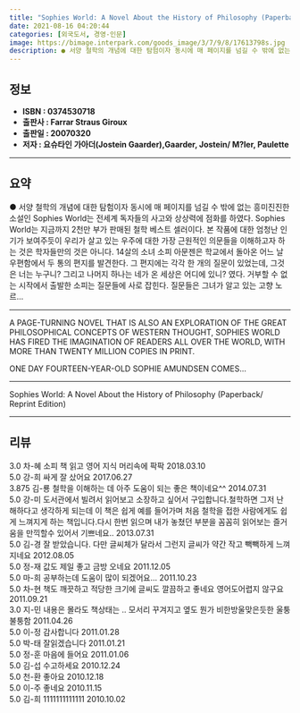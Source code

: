 ```yaml
---
title: "Sophies World: A Novel About the History of Philosophy (Paperback/ Reprint Edition)"
date: 2021-08-16 04:20:44
categories: [외국도서, 경영-인문]
image: https://bimage.interpark.com/goods_image/3/7/9/8/17613798s.jpg
description: ● 서양 철학의 개념에 대한 탐험이자 동시에 매 페이지를 넘길 수 밖에 없는 흥미진진한 소설인 Sophies World는 전세계 독자들의 사고와 상상력에 점화를 하였다. Sophies World는 지금까지 2천만 부가 판매된 철학 베스트 셀러이다. 본 작품에 대한 엄청난 인기가 보여주
---
```


## **정보**

- **ISBN : 0374530718**
- **출판사 : Farrar Straus   Giroux**
- **출판일 : 20070320**
- **저자 : 요슈타인 가아더(Jostein Gaarder),Gaarder, Jostein/ M?ler, Paulette**

------



## **요약**

●  서양 철학의 개념에 대한 탐험이자 동시에 매 페이지를 넘길 수 밖에 없는 흥미진진한 소설인 Sophies World는 전세계 독자들의 사고와 상상력에 점화를 하였다. Sophies World는 지금까지 2천만 부가 판매된 철학 베스트 셀러이다. 본 작품에 대한 엄청난 인기가 보여주듯이 우리가 살고 있는 우주에 대한 가장 근원적인 의문들을 이해하고자 하는 것은 학자들만의 것은 아니다. 14살의 소녀 소피 아문젠은 학교에서 돌아온 어느 날 우편함에서 두 통의 편지를 발견한다. 그 편지에는 각각 한 개의 질문이 있었는데, 그것은 너는 누구니? 그리고 나머지 하나는 네가 온 세상은 어디에 있니? 였다. 거부할 수 없는 시작에서 출발한 소피는 질문들에 사로 잡힌다. 질문들은 그녀가 알고 있는 고향 노르...

------

A PAGE-TURNING NOVEL THAT IS ALSO AN EXPLORATION OF THE GREAT PHILOSOPHICAL CONCEPTS OF WESTERN THOUGHT, SOPHIES WORLD HAS FIRED THE IMAGINATION OF READERS ALL OVER THE WORLD, WITH MORE THAN TWENTY MILLION COPIES IN PRINT.

ONE DAY FOURTEEN-YEAR-OLD SOPHIE AMUNDSEN COMES... 

------


Sophies World: A Novel About the History of Philosophy (Paperback/ Reprint Edition) 

------


## **리뷰** 

3.0 차-혜 소피 책 읽고 영어 지식 머리속에 팍팍 2018.03.10 <br/>5.0 강-희 싸게 잘 샀어요 2017.06.27 <br/>3.875 김-룡 철학을 이해하는 데 아주 도움이 되는 좋은 책이네요^^ 2014.07.31 <br/>5.0 강-미 도서관에서 빌려서 읽어보고 소장하고 싶어서 구입합니다.철학하면 그저 난해하다고 생각하게 되는데 이 책은 쉽게 예를 들어가며 처음 철학을 접한 사람에게도 쉽게 느껴지게 하는 책입니다.다시 한번 읽으며 내가 놓쳤던 부분을 꼼꼼히 읽어보는 즐거움을 만끽할수 있어서 기쁘네요.. 2013.07.31 <br/>5.0 김-경 잘 받았습니다. 다만 글씨체가 달라서 그런지 글씨가 약간 작고 빽빽하게 느껴지네요 2012.08.05 <br/>5.0 정-재 값도 제일 좋고 금방 오네요 2011.12.05 <br/>5.0 마-희 공부하는데 도움이 많이 되겠어요... 2011.10.23 <br/>5.0 차-현 책도 깨끗하고 적당한 크기에 글씨도 깔끔하고 좋네요 영어도어렵지 않구요 2011.09.21 <br/>3.0 지-민 내용은 몰라도 책상태는  .. 모서리 꾸겨지고 옆도 뭔가 비한방울맞은듯한 울퉁불퉁함 2011.04.26 <br/>5.0 이-정 감사합니다 2011.01.28 <br/>5.0 박-태 잘읽겠습니다 2011.01.21 <br/>5.0 정-훈 마음에 들어요 2011.01.06 <br/>5.0 김-섭 수고하세요 2010.12.24 <br/>5.0 천-환 좋아요 2010.12.18 <br/>5.0 이-주 좋네요 2010.11.15 <br/>5.0 김-희 1111111111111 2010.10.02 <br/>